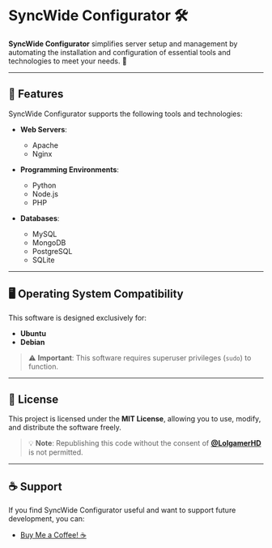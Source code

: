 # SyncWide Configurator 🛠️  

**SyncWide Configurator** simplifies server setup and management by automating the installation and configuration of essential tools and technologies to meet your needs. 🚀  

---

## 🌟 Features  

SyncWide Configurator supports the following tools and technologies:  

- **Web Servers**:  
  - Apache  
  - Nginx  

- **Programming Environments**:  
  - Python  
  - Node.js  
  - PHP  

- **Databases**:  
  - MySQL  
  - MongoDB  
  - PostgreSQL  
  - SQLite  

---

## 🖥️ Operating System Compatibility  

This software is designed exclusively for:  

- **Ubuntu**  
- **Debian**  

> ⚠️ **Important**: This software requires superuser privileges (`sudo`) to function.  

---

## 📝 License  

This project is licensed under the **MIT License**, allowing you to use, modify, and distribute the software freely.  

> 💡 **Note**: Republishing this code without the consent of **[@LolgamerHD](https://github.com/LolgamerHDDE)** is not permitted.  

---

## ☕ Support  

If you find SyncWide Configurator useful and want to support future development, you can:  

- [Buy Me a Coffee! ☕](https://buymeacoffee.com/LolgamerHD)  

